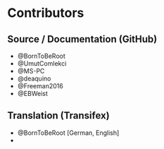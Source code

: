 # Contributors

## Source / Documentation (GitHub)
- @BornToBeRoot
- @UmutComlekci
- @MS-PC
- @deaquino
- @Freeman2016
- @EBWeist

## Translation (Transifex)

- @BornToBeRoot [German, English]
- 
